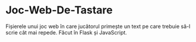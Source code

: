 # Joc-Web-De-Tastare
Fișierele unui joc web în care jucătorul primește un text pe care trebuie să-l scrie cât mai repede.
Făcut în Flask și JavaScript.
